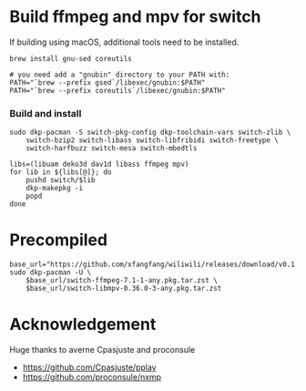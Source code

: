 # Build ffmpeg and mpv for switch

If building using macOS, additional tools need to be installed.

```shell
brew install gnu-sed coreutils

# you need add a "gnubin" directory to your PATH with: 
PATH="`brew --prefix gsed`/libexec/gnubin:$PATH"
PATH="`brew --prefix coreutils`/libexec/gnubin:$PATH"
```

### Build and install

```shell
sudo dkp-pacman -S switch-pkg-config dkp-toolchain-vars switch-zlib \
    switch-bzip2 switch-libass switch-libfribidi switch-freetype \
    switch-harfbuzz switch-mesa switch-mbedtls

libs=(libuam deko3d dav1d libass ffmpeg mpv)
for lib in ${libs[@]}; do
    pushd switch/$lib
    dkp-makepkg -i
    popd 
done
```

# Precompiled

```
base_url="https://github.com/xfangfang/wiliwili/releases/download/v0.1.0/"
sudo dkp-pacman -U \
    $base_url/switch-ffmpeg-7.1-1-any.pkg.tar.zst \
    $base_url/switch-libmpv-0.36.0-3-any.pkg.tar.zst
```

# Acknowledgement

Huge thanks to averne Cpasjuste and proconsule

- https://github.com/Cpasjuste/pplay
- https://github.com/proconsule/nxmp